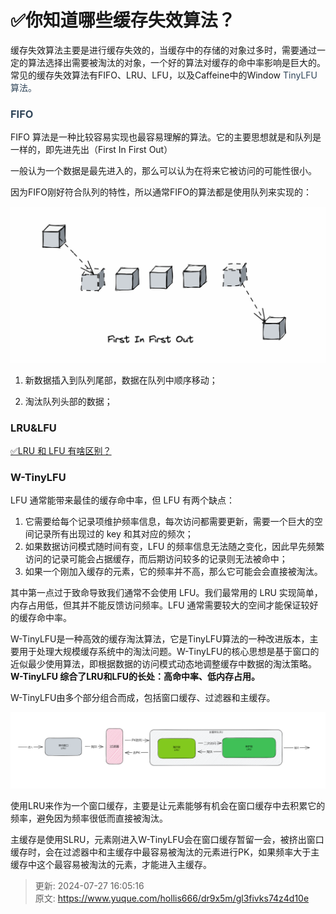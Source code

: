 # ✅你知道哪些缓存失效算法？

缓存失效算法主要是进行缓存失效的，当缓存中的存储的对象过多时，需要通过一定的算法选择出需要被淘汰的对象，一个好的算法对缓存的命中率影响是巨大的。常见的缓存失效算法有FIFO、LRU、LFU，以及Caffeine中的Window <font style="color:rgb(49, 70, 89);">TinyLFU算法。</font>

<font style="color:rgb(49, 70, 89);"></font>

### <font style="color:rgb(49, 70, 89);">FIFO</font>


FIFO 算法是一种比较容易实现也最容易理解的算法。它的主要思想就是和队列是一样的，即先进先出（First In First Out）



一般认为一个数据是最先进入的，那么可以认为在将来它被访问的可能性很小。



因为FIFO刚好符合队列的特性，所以通常FIFO的算法都是使用队列来实现的：



![1672296682476-98ee6a2f-871c-4d2d-bc95-b8b70e8d9f43.png](./img/LfOVbBcVCxDsbGt2/1672296682476-98ee6a2f-871c-4d2d-bc95-b8b70e8d9f43-261204.png)

<font style="color:rgb(54, 46, 43);"></font>

1. 新数据插入到队列尾部，数据在队列中顺序移动；

2. 淘汰队列头部的数据；



### LRU&LFU
[✅LRU 和 LFU 有啥区别？](https://www.yuque.com/hollis666/dr9x5m/bqdgqba2ggyplgg7)



### W-TinyLFU


LFU 通常能带来最佳的缓存命中率，但 LFU 有两个缺点：

1. 它需要给每个记录项维护频率信息，每次访问都需要更新，需要一个巨大的空间记录所有出现过的 key 和其对应的频次；
2. 如果数据访问模式随时间有变，LFU 的频率信息无法随之变化，因此早先频繁访问的记录可能会占据缓存，而后期访问较多的记录则无法被命中；
3. 如果一个刚加入缓存的元素，它的频率并不高，那么它可能会会直接被淘汰。



其中第一点过于致命导致我们通常不会使用 LFU。我们最常用的 LRU 实现简单，内存占用低，但其并不能反馈访问频率。LFU 通常需要较大的空间才能保证较好的缓存命中率。



W-TinyLFU是一种高效的缓存淘汰算法，它是TinyLFU算法的一种改进版本，主要用于处理大规模缓存系统中的淘汰问题。W-TinyLFU的核心思想是基于窗口的近似最少使用算法，即根据数据的访问模式动态地调整缓存中数据的淘汰策略。**<font style="color:rgb(18, 18, 18);">W-TinyLFU 综合了LRU和LFU的长处：高命中率、低内存占用。</font>**



W-TinyLFU由多个部分组合而成，包括窗口缓存、过滤器和主缓存。



![1678521862530-0a19129d-32e9-49bd-b491-01a69ee7ec0c.png](./img/LfOVbBcVCxDsbGt2/1678521862530-0a19129d-32e9-49bd-b491-01a69ee7ec0c-036637.png)

使用LRU来作为一个窗口缓存，主要是让元素能够有机会在窗口缓存中去积累它的频率，避免因为频率很低而直接被淘汰。



主缓存是使用SLRU，元素刚进入W-TinyLFU会在窗口缓存暂留一会，被挤出窗口缓存时，会在过滤器中和主缓存中最容易被淘汰的元素进行PK，如果频率大于主缓存中这个最容易被淘汰的元素，才能进入主缓存。



















  






> 更新: 2024-07-27 16:05:16  
> 原文: <https://www.yuque.com/hollis666/dr9x5m/gl3fivks74z4d10e>